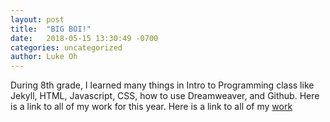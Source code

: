 ```yaml
---
layout: post
title:  "BIG BOI!"
date:   2018-05-15 13:30:49 -0700
categories: uncategorized
author: Luke Oh
---
```

During 8th grade, I learned many things in Intro to Programming class like Jekyll, HTML, Javascript, CSS, how to use Dreamweaver, and 
Github. Here is a link to all of my work for this year. Here is a link to all of my [work] 

[work]: /website/
